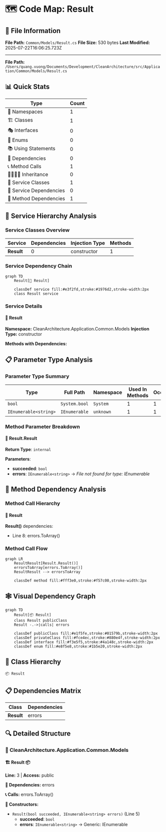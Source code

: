 # 🗺️ Code Map: Result

## 📁 File Information

**File Path:** `Common/Models/Result.cs`
**File Size:** 530 bytes
**Last Modified:** 2025-07-22T16:06:25.723Z

---


**File Path:** `/Users/quang.vuong/Documents/Development/CleanArchitecture/src/Application/Common/Models/Result.cs`

## 📊 Quick Stats

| Type | Count |
|------|-------|
| 📁 Namespaces | 1 |
| 🏗️ Classes | 1 |
| 🎭 Interfaces | 0 |
| 📝 Enums | 0 |
| 📚 Using Statements | 0 |
| 🔗 Dependencies | 0 |
| 📞 Method Calls | 1 |
| 👨‍👩‍👧‍👦 Inheritance | 0 |
| 🔧 Service Classes | 1 |
| 💉 Service Dependencies | 0 |
| 🎯 Method Dependencies | 1 |

## 🔧 Service Hierarchy Analysis

### Service Classes Overview

| Service | Dependencies | Injection Type | Methods |
|---------|--------------|----------------|---------|
| **Result** | 0 | constructor | 1 |

### Service Dependency Chain

```mermaid
graph TD
    Result[🔧 Result]

    classDef service fill:#e3f2fd,stroke:#1976d2,stroke-width:2px
    class Result service
```

### Service Details

#### 🔧 Result

**Namespace:** CleanArchitecture.Application.Common.Models
**Injection Type:** constructor

**Methods with Dependencies:**

## 📋 Parameter Type Analysis

### Parameter Type Summary

| Type | Full Path | Namespace | Used In Methods | Occurrences |
|------|-----------|-----------|-----------------|-------------|
| `bool` | `System.bool` | `System` | 1 | 1 |
| `IEnumerable<string>` | `IEnumerable` | `unknown` | 1 | 1 |

### Method Parameter Breakdown

#### 🔧 Result.Result

**Return Type**: `internal`

**Parameters**:
- **succeeded**: `bool`
- **errors**: `IEnumerable<string>` → *File not found for type: IEnumerable<string>*

## 🎯 Method Dependency Analysis

### Method Call Hierarchy

#### 🔧 Result

**Result()** dependencies:
- Line 8: errors.ToArray()

### Method Call Flow

```mermaid
graph LR
    ResultResult[Result.Result()]
    errorsToArray[errors.ToArray()]
    ResultResult --> errorsToArray

    classDef method fill:#fff3e0,stroke:#f57c00,stroke-width:2px
```

## 🕸️ Visual Dependency Graph

```mermaid
graph TD
    Result[📦 Result]
    class Result publicClass
    Result -.->|calls| errors

    classDef publicClass fill:#e1f5fe,stroke:#01579b,stroke-width:2px
    classDef privateClass fill:#fce4ec,stroke:#880e4f,stroke-width:2px
    classDef interface fill:#f3e5f5,stroke:#4a148c,stroke-width:2px
    classDef enum fill:#e8f5e8,stroke:#1b5e20,stroke-width:2px
```

## 🌳 Class Hierarchy

```
📦 Result
```

## 📋 Dependencies Matrix

| Class | Dependencies |
|-------|---------------|
| **Result** | errors |

## 🔍 Detailed Structure

### 📁 CleanArchitecture.Application.Common.Models

#### 🏗️ Result 📦

**Line:** 3 | **Access:** public

**🔗 Dependencies:** errors

**📞 Calls:** errors.ToArray()

**🔧 Constructors:**
- `Result(bool succeeded, IEnumerable<string> errors)` (Line 5)
  - **succeeded**: `bool`
  - **errors**: `IEnumerable<string>` → Generic: IEnumerable<string>

